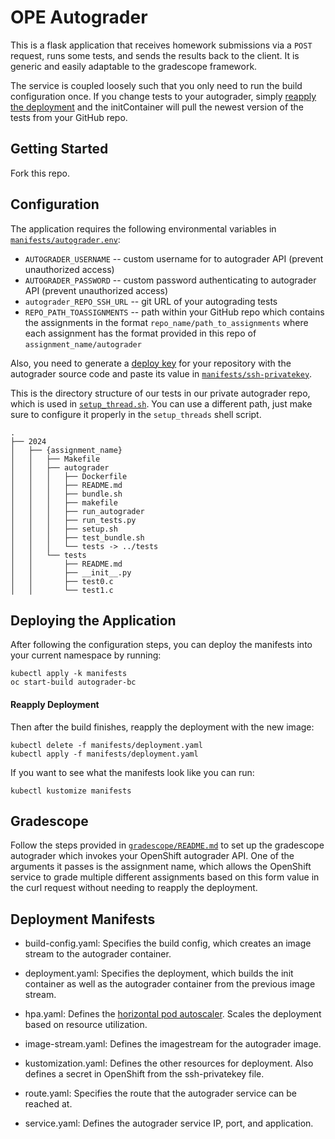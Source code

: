 # OPE Autograder

This is a flask application that receives homework submissions via a `POST` request, runs some tests, and sends the results back to the client. It is generic and easily adaptable to the gradescope framework. 

The service is coupled loosely such that you only need to run the build configuration once. If you change tests to your autograder, simply [reapply the deployment](#reapply-deployment) and the initContainer will pull the newest version of the tests from your GitHub repo.

## Getting Started
Fork this repo. 

## Configuration
The application requires the following environmental variables in [`manifests/autograder.env`](manifests/autograder.env):

- `AUTOGRADER_USERNAME` -- custom username for to autograder API (prevent unauthorized access)
- `AUTOGRADER_PASSWORD` -- custom password authenticating to autograder API (prevent unauthorized access)
- `autograder_REPO_SSH_URL` -- git URL of your autograding tests
- `REPO_PATH_TOASSIGNMENTS` -- path within your GitHub repo which contains the assignments in the format `repo_name/path_to_assignments` where each assignment has the format provided in this repo of `assignment_name/autograder`

Also, you need to generate a [deploy key](https://docs.github.com/en/authentication/connecting-to-github-with-ssh/managing-deploy-keys) for your repository with the autograder source code and paste its value in [`manifests/ssh-privatekey`](manifests/ssh-privatekey).

This is the directory structure of our tests in our private autograder repo, which is used in [`setup_thread.sh`](nerc/setup_thread.sh). You can use a different path, just make sure to configure it properly in the `setup_threads` shell script.

```
.
├── 2024
│   ├── {assignment_name}
│   │   ├── Makefile
│   │   ├── autograder
│   │   │   ├── Dockerfile
│   │   │   ├── README.md
│   │   │   ├── bundle.sh
│   │   │   ├── makefile
│   │   │   ├── run_autograder
│   │   │   ├── run_tests.py
│   │   │   ├── setup.sh
│   │   │   ├── test_bundle.sh
│   │   │   └── tests -> ../tests
│   │   └── tests
│   │       ├── README.md
│   │       ├── __init__.py
│   │       ├── test0.c
│   │       └── test1.c
```

## Deploying the Application
After following the configuration steps, you can deploy the manifests into your current namespace by running:

```
kubectl apply -k manifests
oc start-build autograder-bc
```

#### Reapply Deployment
Then after the build finishes, reapply the deployment with the new image:

```
kubectl delete -f manifests/deployment.yaml
kubectl apply -f manifests/deployment.yaml
```

If you want to see what the manifests look like you can run:

```
kubectl kustomize manifests
```

## Gradescope 

Follow the steps provided in [`gradescope/README.md`](gradescope/README.md) to set up the gradescope autograder which invokes your OpenShift autograder API. One of the arguments it passes is the assignment name, which allows the OpenShift service to grade multiple different assignments based on this form value in the curl request without needing to reapply the deployment.


## Deployment Manifests 

- build-config.yaml: Specifies the build config, which creates an image stream to the autograder container.

- deployment.yaml: Specifies the deployment, which builds the init container as well as the autograder container from the previous image stream.

- hpa.yaml: Defines the [horizontal pod autoscaler](https://docs.openshift.com/container-platform/4.15/nodes/pods/nodes-pods-autoscaling.html). Scales the deployment based on resource utilization.

- image-stream.yaml: Defines the imagestream for the autograder image.

- kustomization.yaml: Defines the other resources for deployment. Also defines a secret in OpenShift from the ssh-privatekey file.

- route.yaml: Specifies the route that the autograder service can be reached at.

- service.yaml: Defines the autograder service IP, port, and application. 


